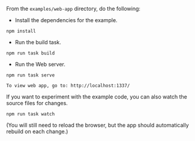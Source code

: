 From the `examples/web-app` directory, do the following:

- Install the dependencies for the example.

```
npm install
```

- Run the build task.

```
npm run task build
```

- Run the Web server.

```
npm run task serve
```

```
To view web app, go to: http://localhost:1337/
```

If you want to experiment with the example code, you can also watch the source files for changes.

```
npm run task watch
```

(You will still need to reload the browser, but the app should automatically rebuild on each change.)



